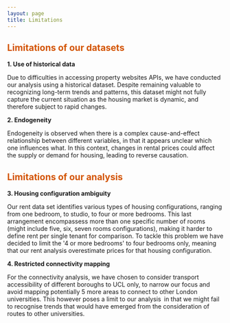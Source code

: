 ```yaml
---
layout: page
title: Limitations
---
```

## <span style="color: #D35400 ;">Limitations of our datasets</span>

**1. Use of historical data**

Due to difficulties in accessing property websites APIs, we have conducted our analysis using a historical dataset. Despite remaining valuable to recognizing long-term trends and patterns, this dataset might not fully capture the current situation as the housing market is dynamic, and therefore subject to rapid changes.

**2. Endogeneity**

Endogeneity is observed when there is a complex cause-and-effect relationship between different variables, in that it appears unclear which one influences what. In this context, changes in rental prices could affect the supply or demand for housing, leading to reverse causation.

## <span style="color: #D35400 ;">Limitations of our analysis</span>

**3. Housing configuration ambiguity**

Our rent data set identifies various types of housing configurations, ranging from one bedroom, to studio, to four or more bedrooms. This last arrangement encompassess more than one specific number of rooms (might include five, six, seven rooms configurations), making it harder to define rent per single tenant for comparison. To tackle this problem we have decided to limit the '4 or more bedrooms' to four bedrooms only, meaning that our rent analysis overestimate prices for that housing configuration.

**4. Restricted connectivity mapping**

For the connectivity analysis, we have chosen to consider transport accessibility of different boroughs to UCL only, to narrow our focus and avoid mapping potentially 5 more areas to connect to other London universities. This however poses a limit to our analysis in that we might fail to recognise trends that would have emerged from the consideration of routes to other universities.
